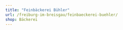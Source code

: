```yaml
---
title: "Feinbäckerei Bühler"
url: /freiburg-im-breisgau/feinbaeckerei-buehler/
shop: Bäckerei
---
```

